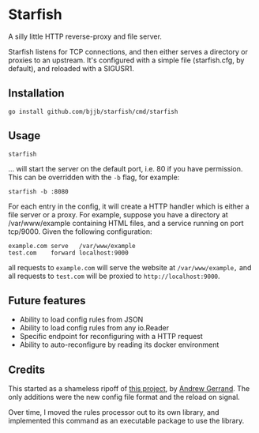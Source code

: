 # Starfish

A silly little HTTP reverse-proxy and file server.

Starfish listens for TCP connections, and then either serves a directory or
proxies to an upstream. It's configured with a simple file (starfish.cfg, by
default), and reloaded with a SIGUSR1.

## Installation

    go install github.com/bjjb/starfish/cmd/starfish

## Usage

    starfish

... will start the server on the default port, i.e. 80 if you have
permission. This can be overridden with the `-b` flag, for example:

    starfish -b :8080

For each entry in the config, it will create a HTTP handler which is either a
file server or a proxy. For example, suppose you have a directory at
/var/www/example containing HTML files, and a service running on port
tcp/9000. Given the following configuration:

```
example.com serve   /var/www/example
test.com    forward localhost:9000
```

all requests to `example.com` will serve the website at `/var/www/example,`
and all requests to `test.com` will be proxied to `http://localhost:9000`.

## Future features

- Ability to load config rules from JSON
- Ability to load config rules from any io.Reader
- Specific endpoint for reconfiguring with a HTTP request
- Ability to auto-reconfigure by reading its docker environment

## Credits

This started as a shameless ripoff of [this project][webfront], by [Andrew
Gerrand][nf]. The only additions were the new config file format and the
reload on signal.

Over time, I moved the rules processor out to its own library, and implemented
this command as an executable package to use the library.

[webfront]: https://github.com/nf/webfront
[nf]: https://github.com/nf
